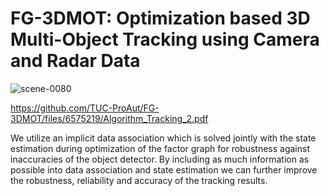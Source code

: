 # FG-3DMOT: Optimization based 3D Multi-Object Tracking using Camera and Radar Data

![scene-0080](https://user-images.githubusercontent.com/15727454/120305310-e374c980-c2d0-11eb-9be6-25b740dbd3e3.gif)

https://github.com/TUC-ProAut/FG-3DMOT/files/6575219/Algorithm_Tracking_2.pdf

We utilize an implicit data association which is solved jointly with the state estimation during optimization of the factor graph for robustness against inaccuracies of the object detector. By including as much information as possible into data association and state estimation we can further improve the robustness, reliability and accuracy of the tracking results.


